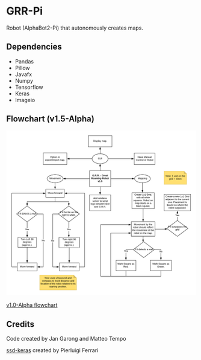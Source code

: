 # GRR-Pi
Robot (AlphaBot2-Pi) that autonomously creates maps. 

## Dependencies
* Pandas
* Pillow
* Javafx
* Numpy
* Tensorflow
* Keras
* Imageio

## Flowchart (v1.5-Alpha)
![alt text](https://github.com/Magichanics/GRR-Pi/blob/be8724e657bfecf57ec7b9cd98e724eef330caae/curr_ver.png)

[v1.0-Alpha flowchart](https://github.com/Magichanics/GRR-Pi/blob/c3b9f0c6a45b725a5bf3c15971ff976d40f442e5/version_flowchart.png)

## Credits
Code created by Jan Garong and Matteo Tempo

[ssd-keras](https://github.com/pierluigiferrari/ssd_keras) created by Pierluigi Ferrari
